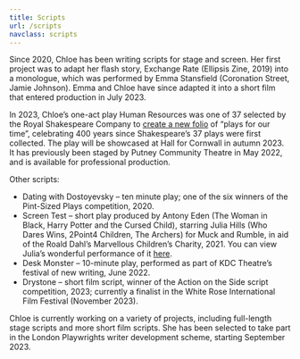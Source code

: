 ```yaml
---
title: Scripts
url: /scripts
navclass: scripts
---
```

Since 2020, Chloe has been writing scripts for stage and screen. Her first project was to adapt her flash story, Exchange Rate (Ellipsis Zine, 2019) into a monologue, which was performed by Emma Stansfield (Coronation Street, Jamie Johnson). Emma and Chloe have since adapted it into a short film that entered production in July 2023.

In 2023, Chloe’s one-act play Human Resources  was one of 37 selected by the Royal Shakespeare Company to [create a new folio](https://37plays.co.uk/) of “plays for our time”, celebrating 400 years since Shakespeare’s 37 plays were first collected. The play will be showcased at Hall for Cornwall in autumn 2023. It has previously been staged by Putney Community Theatre in May 2022, and is available for professional production.

Other scripts:

* Dating with Dostoyevsky – ten minute play; one of the six winners of the Pint-Sized Plays competition, 2020. 
* Screen Test – short play produced by Antony Eden (The Woman in Black, Harry Potter and the Cursed Child), starring Julia Hills (Who Dares Wins, 2Point4 Children, The Archers) for Muck and Rumble, in aid of the Roald Dahl’s Marvellous Children’s Charity, 2021. You can view Julia’s wonderful performance of it [here](https://www.youtube.com/watch?v=nX059EwW5Qg). 
* Desk Monster – 10-minute play, performed as part of KDC Theatre’s festival of new writing, June 2022.
* Drystone – short film script, winner of the Action on the Side script competition, 2023; currently a finalist in the White Rose International Film Festival (November 2023).

Chloe is currently working on a variety of projects, including full-length stage scripts and more short film scripts. She has been selected to take part in the London Playwrights writer development scheme, starting September 2023.